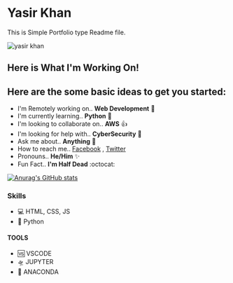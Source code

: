 # Yasir Khan
This is Simple Portfolio type Readme file.

![yasir khan](https://avatars.githubusercontent.com/u/63096083?s=400&u=47ff2e2a608597b7ee80dc0dbe84bb35b8f9d6a3&v=4)

## Here is What I'm Working On!
## Here are the some basic ideas to get you started:

* I'm Remotely working on.. __Web Development__ :tada:
* I'm currently learning.. __Python__ :snake:                                           
* I'm looking to collaborate on.. __AWS__ :+1:
* I'm looking for help with.. __CyberSecurity__ :rocket:
* Ask me about.. __Anything__ :metal:
* How to reach me.. [Facebook](https://www.facebook.com/profile.php?id=100046492384891) , [Twitter](https://twitter.com/Khan_Zada22)
* Pronouns.. __He/Him__ :sparkles:
* Fun Fact.. __I'm Half Dead__ :octocat:

[![Anurag's GitHub stats](https://github-readme-stats.vercel.app/api?username=yasirkhan)](https://github.com/anuraghazra/github-readme-stats)

### Skills 
* 💻 HTML, CSS, JS
* 🐍 Python

#### TOOLS
* 🆚 VSCODE
* 🛸 JUPYTER
* 🐍 ANACONDA
